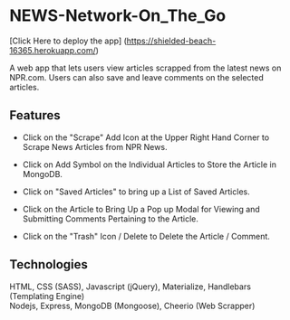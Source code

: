 # NEWS-Network-On_The_Go

[Click Here to deploy the app] (https://shielded-beach-16365.herokuapp.com/)

A web app that lets users view articles scrapped from the latest news on NPR.com.
Users can also save and leave comments on the selected articles.

## Features

* Click on the "Scrape" Add Icon at the Upper Right Hand Corner to Scrape News Articles from NPR News.

* Click on Add Symbol on the Individual Articles to Store the Article in MongoDB.

* Click on "Saved Articles" to bring up a List of Saved Articles.

* Click on the Article to Bring Up a Pop up Modal for Viewing and Submitting Comments Pertaining to the Article.

* Click on the "Trash" Icon / Delete to Delete the Article / Comment.

## Technologies
HTML, CSS (SASS), Javascript (jQuery), Materialize, Handlebars (Templating Engine)	
Nodejs, Express, MongoDB (Mongoose), Cheerio (Web Scrapper)

